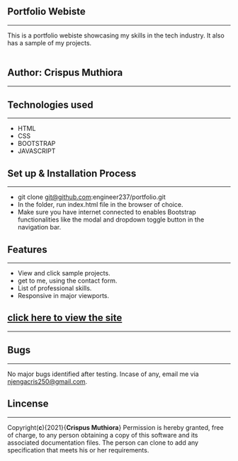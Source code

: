 ## __Portfolio Webiste__
____
This is a portfolio webiste showcasing my skills in the tech industry. It also has a sample of my projects.<br><br>
## Author: __Crispus Muthiora__
_____
## __Technologies used__
___
* HTML
* CSS
* BOOTSTRAP
* JAVASCRIPT
## __Set up & Installation Process__
____
 * git clone git@github.com:engineer237/portfolio.git
 * In the folder, run index.html file in the browser of choice.
 * Make sure you have internet connected to enables Bootstrap functionalities like the modal and dropdown toggle button in the navigation bar.

## __Features__
____
 * View and click sample projects.
 * get to me, using the contact form.
* List of professional skills.
* Responsive in major viewports. <br>

## [click here to view the site](https://engineer237.github.io/portfolio/)
____
## Bugs
____
No major bugs identified after testing. Incase of any, email me via [njengacris250@gmail.com]().<br>
## __Lincense__
____
Copyright(__c__){2021}{__Crispus Muthiora__} Permission is hereby granted, free of charge, to any person obtaining a copy of this software and its associated documentation files. The person can clone to add any specification that meets his or her requirements.